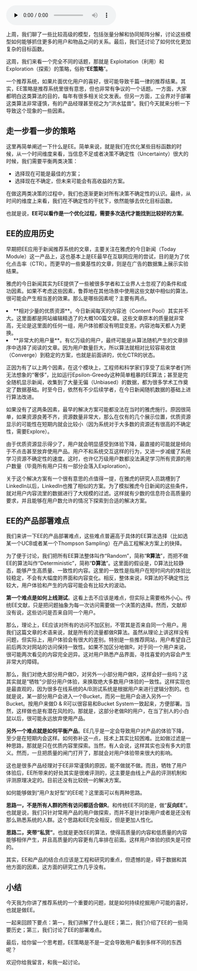 <audio id="audio" title="067 | 推荐的Exploit和Explore算法之一：EE算法综述" controls="" preload="none"><source id="mp3" src="https://static001.geekbang.org/resource/audio/9c/7c/9cc947a1e462f800b5ceba270f7ea57c.mp3"></audio>

上周，我们聊了一些比较高级的模型，包括张量分解和协同矩阵分解，讨论这些模型如何能够抓住更多的用户和物品之间的关系。最后，我们还讨论了如何优化更加复杂的目标函数。

这周，我们来看一个完全不同的话题，那就是 Exploitation（利用）和 Exploration（探索）的策略，俗称“**EE策略**”。

一个推荐系统，如果片面优化用户的喜好，很可能导致千篇一律的推荐结果。其实，EE策略是推荐系统里很有意思，但也非常有争议的一个话题。一方面，大家都明白这类算法的目的，每年有很多相关论文发表。但另一方面，工业界对于部署这类算法非常谨慎，有的产品经理甚至视之为“洪水猛兽”。我们今天就来分析一下导致这个现象的一些因素。

## 走一步看一步的策略

这里再简单阐述一下什么是EE。简单来说，就是我们在优化某些目标函数的时候，从一个时间维度来看，当信息不足或者决策不确定性（Uncertainty）很大的时候，我们需要平衡两类决策：

- 选择现在可能是最佳的方案；
- 选择现在不确定，但未来可能会有高收益的方案。

在做这两类决策的过程中，我们也逐渐更新对所有决策不确定性的认识。最终，从时间的维度上来看，我们在不确定性的干扰下，依然能够去优化目标函数。

也就是说，**EE可以看作是一个优化过程，需要多次迭代才能找到比较好的方案**。

## EE的应用历史

早期把EE应用于新闻推荐系统的文章，主要关注在雅虎的今日新闻（Today Module）这一产品上，这也基本上是EE最早在互联网应用的尝试，目的是为了优化点击率（CTR）。而更早的一些奠基性的文章，则是在广告的数据集上展示实验结果。

雅虎的今日新闻其实为EE提供了一些被很多学者和工业界人士忽视了的条件和成功因素。如果不考虑这些因素，鲁莽地在其他场景中使用这些文献中相似的算法，很可能会产生相当差的效果。那么是哪些因素呢？主要有两点。

<li>
**相对少量的优质资源**。今日新闻每天的内容池（Content Pool）其实并不大。这里面都是网站编辑精选了的大概100篇文章。这些文章原本的质量就非常高，无论是这里面的任何一组，用户体验都没有明显变差。内容池每天都人为更换。
</li>
<li>
**非常大的用户量**。有亿万级的用户，最终可能是从算法随机产生的文章排序中选择了阅读的文章。因为用户数量巨大，所以算法就相对比较容易收敛（Converge）到稳定的方案，也就是前面讲的，优化CTR的状态。
</li>

正因为有了以上两个因素，在这个模块上，工程师和科学家们享受了后来学者们所无法想象的“奢侈”，比如运行Epsilon-Greedy这种简单粗暴的EE算法；甚至是完全随机显示新闻，收集到了大量无偏（Unbiased）的数据，都为很多学术工作奠定了数据基础。时至今日，依然有不少后续学者，在今日新闻随机数据的基础上进行算法改进。

如果没有了这两条因素，最早的解决方案可能都没法在当时的雅虎施行。原因很简单，如果资源良莠不齐，资源数量非常大，那么在仅有的几个展示位置，优质资源显示的可能性在短期内就会比较小（因为系统对于大多数的资源还有很高的不确定性，需要Explore）。

由于优质资源显示得少了，用户就会明显感受到体验下降，最直接的可能就是倾向于不点击甚至放弃使用产品。用户不和系统交互这样的行为，又进一步减缓了系统学习资源不确定性的速度。这时，也许亿万级用户数都没法满足学习所有资源的用户数量（毕竟所有用户只有一部分会落入Exploration）。

关于这个解决方案有一个很有意思的点值得一提，在雅虎的研究人员跳槽到了LinkedIn以后，LinkedIn也推了相似的方案。为了模拟雅虎今日新闻的这些条件，就对用户内容流里的数据进行了大规模的过滤。这样就有少数的信息符合高质量的要求，并且能够在用户数允许的情况下探索到合适的解决方案。

## EE的产品部署难点

我们来讲一下EE的产品部署难点，这些难点普遍高于具体的EE算法选择（比如选某一个UCB或者某一个Thompson Sampling）在产品工程解决方案上的抉择。

为了便于讨论，我们把所有EE算法整体叫作“Random”，简称“**R算法**”，而把不做EE的算法叫作“Deterministic”，简称“**D算法**”。这里面的假设是，D算法比较静态，能够产生高质量、一致性的内容。这里的一致性是指用户在短时间内的体验比较稳定，不会有大幅度的界面和内容变化。相反，整体来说，R算法的不确定性比较大，用户体验和产生的内容可能会有比较大的波动。

**第一个难点是如何上线测试**。这看上去不应该是难点，但实际上需要格外小心。传统EE文献，只是把问题抽象为每一次访问需要做一个决策的选择。然而，文献却没有说，这些访问是否来自同一个用户。

那么，理论上，EE应该对所有的访问不加区别，不管其是否来自同一个用户。用我们这篇文章的术语来说，就是所有的流量都做R算法。虽然从理论上讲这样没有问题，但实际上，用户体验会有很大的差别。特别是一些推荐网站，用户希望自己前后两次对网站的访问保持一致性。如果不加区分地做R，对于同一个用户来说，很可能两次看见的内容完全迥异。这对用户熟悉产品界面，寻找喜爱的内容会产生非常大的障碍。

那么，我们对绝大部分用户做D，对另外一小部分用户做R，这样会好一些吗？这其实就是“牺牲”少部分用户体验，来换取绝大多数用户体验的一致性。这样实现也是最直观的，因为很多在线系统的A/B测试系统是根据用户来进行逻辑分割的。也就是说，某一部分用户会进入一个Bucket，而另一批用户会进入另外一个Bucket。按用户来做D &amp; R可以很容易和Bucket System一致起来，方便部署。当然，这样做也是有潜在风险的。那就是，这部分老做R的用户，在当了别人的小白鼠以后，很可能永远放弃使用产品。

**另外一个难点就是如何平衡产品**。EE几乎是一定会导致用户对产品的体验下降，至少是在短期内会这样。如何弥补这一点，技术上其实比较困难。比如做过滤是一种思路，那就是只在优质内容里探索。当然，有人会说，这样其实也没有多大的意义。然而，一旦把质量的闸门打开了，那就会对用户体验带来很大的影响。

这也是很多产品经理对于EE非常谨慎的原因，能不做就不做。而且，牺牲了用户体验后，EE所带来的好处其实是很难评测的，这主要是由线上产品的评测机制和评测原理决定的。目前还没有比较统一的解决方案。

如何能够做到“用户友好型”的EE呢？这里面可以有两种思路。

**思路一，不是所有人群的所有访问都适合做R**。和传统EE不同的是，做“**反向EE**”。也就是说，我们只针对常用产品的用户做探索，而并不是针对新用户或者是还没有那么熟悉系统的人群。这个思路和EE完全相反，但是更加人性化。

**思路二，夹带“私货”**。也就是更改EE的算法，使得高质量的内容和低质量的内容能够相伴产生，并且高质量的内容更有几率排在前面。这样用户体验的损失是可控的。

其实，EE和产品的结合点应该是工程和研究的重点，但遗憾的是，碍于数据和其他方面的因素，这方面的研究工作几乎没有。

## 小结

今天我为你讲了推荐系统的一个重要的问题，就是如何持续挖掘用户可能的喜好，也就是做EE。

一起来回顾下要点：第一，我们讲解了什么是EE；第二，我们介绍了EE的一些简要历史；第三，我们讨论了EE的部署难点。

最后，给你留一个思考题，EE策略是不是一定会导致用户看到多样不同的东西呢？

欢迎你给我留言，和我一起讨论。


